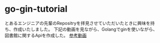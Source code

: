 # go-gin-tutorial

とあるエンジニアの先輩のRepositryを拝見させていただいたときに興味を持ち、作成いたしました。
下記の動画を見ながら、Golangでginを使いながら、図書館に関するApiを作成した。
[参考動画](https://www.youtube.com/watch?v=bj77B59nkTQ)
